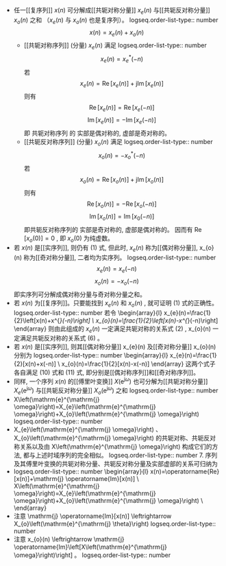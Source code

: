 - 任一[[复序列]]  $x(n)$  可分解成[[共轭对称分量]]  $x_{e}(n)$  与[[共轭反对称分量]]  $x_{o}(n)$  之和 （$x_{e}(n)$  与  $x_{o}(n)$  也是复序列）。
  logseq.order-list-type:: number
  $$x(n)=x_{e}(n)+x_{o}(n) \tag{1}$$
	- [[共轭对称序列]] (分量)  $x_{e}(n)$  满足
	  logseq.order-list-type:: number
	  $$x_{e}(n)=x_{e}^{*}(-n)\tag{2}$$
	  若
	  $$x_{e}(n)=\operatorname{Re}\left[x_{e}(n)\right]+\mathrm{j} \operatorname{Im}\left[x_{e}(n)\right] \tag{3}$$
	  则有
	  $$
	  \operatorname{Re}\left[x_{e}(n)\right]=\operatorname{Re}\left[x_{e}(-n)\right] \tag{4}
	  $$
	  $$
	  \operatorname{Im}\left[x_{e}(n)\right]=-\operatorname{Im}\left[x_{e}(-n)\right]\tag{5}
	  $$
	  即 共轭对称序列 的 实部是偶对称的, 虚部是奇对称的。
	- [[共轭反对称序列]] (分量)  $x_{o}(n)$  满足
	  logseq.order-list-type:: number
	  $$x_{o}(n)=-x_{o}^{*}(-n)\tag{6}$$
	  若
	  $$x_{o}(n)=\operatorname{Re}\left[x_{o}(n)\right]+\mathrm{j} \operatorname{Im}\left[x_{o}(n)\right]\tag{7}$$
	  则有
	  $$
	  \operatorname{Re}\left[x_{o}(n)\right]=-\operatorname{Re}\left[x_{o}(-n)\right] \tag{8}
	  $$
	  $$
	  \operatorname{Im}\left[x_{o}(n)\right]=\operatorname{Im}\left[x_{0}(-n)\right] \tag{9}
	  $$
	  即共轭反对称序列的 实部是奇对称的, 虚部是偶对称的。
	  因而有  $\operatorname{Re}\left[x_{o}(0)\right]=0$ , 即  $x_{o}(0)$  为纯虚数。
- 若  $x(n)$  是[[实序列]], 则仍有 $(1)$ 式, 但此时,  $x_{e}(n)$  称为[[偶对称分量]],  x_{o}(n)  称为[[奇对称分量]], 二者均为实序列。
  logseq.order-list-type:: number
  $$
  x_{e}(n)=x_{e}(-n) \tag{10}
  $$
  $$
  x_{o}(n)=-x_{o}(-n) \tag{11}
  $$
  即实序列可分解成偶对称分量与奇对称分量之和。
- 若  $x(n)$  为[[复序列]]。只要能找到  $x_{e}(n)$  和  $x_{o}(n)$ , 就可证明 $(1)$ 式的正确性。
  logseq.order-list-type:: number
  若令
  \begin{array}{l}
  x_{e}(n)=\frac{1}{2}\left[x(n)+x^{*}(-n)\right] \\
  x_{o}(n)=\frac{1}{2}\left[x(n)-x^{*}(-n)\right]
  \end{array}
  则由此组成的  $x_{e}(n)$  一定满足共轭对称的关系式 $(2)$ ,  x_{o}(n)  一定满足共轭反对称的关系式 $(6)$ 。
- 若  $x(n)$  是[[实序列]], 则其[[偶对称分量]]  x_{e}(n)  及[[奇对称分量]]  x_{o}(n)  分别为
  logseq.order-list-type:: number
  \begin{array}{l}
  x_{e}(n)=\frac{1}{2}[x(n)+x(-n)] \\
  x_{o}(n)=\frac{1}{2}[x(n)-x(-n)]
  \end{array}
  这两个式子各自满足 $(10)$ 式和 $(11)$ 式, 即分别是[[偶对称序列]]和[[奇对称序列]]。
- 同样, 一个序列  $x(n)$  的[[傅里叶变换]]  $X\left(\mathrm{e}^{\mathrm{j} \omega}\right)$  也可分解为[[共轭对称分量]]  $X_{e}\left(\mathrm{e}^{\mathrm{j} \omega}\right)$  与[[共轭反对称分量]]  $X_{o}\left(\mathrm{e}^{\mathrm{j} \omega}\right)$  之和
  logseq.order-list-type:: number
- X\left(\mathrm{e}^{\mathrm{j} \omega}\right)=X_{e}\left(\mathrm{e}^{\mathrm{j} \omega}\right)+X_{o}\left(\mathrm{e}^{\mathrm{j} \omega}\right)
  logseq.order-list-type:: number
- X_{e}\left(\mathrm{e}^{\mathrm{j} \omega}\right) 、 X_{o}\left(\mathrm{e}^{\mathrm{j} \omega}\right)  的共轭对称、共轭反对称关系以及由  X\left(\mathrm{e}^{\mathrm{j} \omega}\right)  构成它们的方法, 都与上述时域序列的完全相似。
  logseq.order-list-type:: number
  7. 序列及其傅里叶变换的共轭对称分量、共轭反对称分量及实部虚部的关系可归纳为
- logseq.order-list-type:: number
  \begin{array}{l}
  x(n)=\operatorname{Re}[x(n)]+\mathrm{j} \operatorname{Im}[x(n)] \\
  X\left(\mathrm{e}^{\mathrm{j} \omega}\right)=X_{e}\left(\mathrm{e}^{\mathrm{j} \omega}\right)+X_{o}\left(\mathrm{e}^{\mathrm{j} \omega}\right) \\
  \end{array}
- 注意  \mathrm{j} \operatorname{Im}[x(n)] \leftrightarrow X_{o}\left(\mathrm{e}^{\mathrm{j} \theta}\right)
  logseq.order-list-type:: number
- 注意  x_{o}(n) \leftrightarrow \mathrm{j} \operatorname{Im}\left[X\left(\mathrm{e}^{\mathrm{j} \omega}\right)\right]  。
  logseq.order-list-type:: number